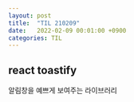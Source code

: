 ```yaml
---
layout: post
title:  "TIL 210209"
date:   2022-02-09 00:01:00 +0900
categories: TIL
---
```


## react toastify
알림창을 예쁘게 보여주는 라이브러리

